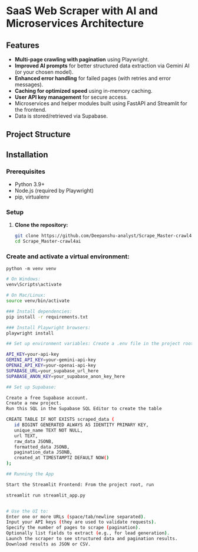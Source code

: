 # SaaS Web Scraper with AI and Microservices Architecture

## Features
- **Multi-page crawling with pagination** using Playwright.
- **Improved AI prompts** for better structured data extraction via Gemini AI (or your chosen model).
- **Enhanced error handling** for failed pages (with retries and error messages).
- **Caching for optimized speed** using in-memory caching.
- **User API key management** for secure access.
- Microservices and helper modules built using FastAPI and Streamlit for the frontend.
- Data is stored/retrieved via Supabase.

## Project Structure

## Installation

### Prerequisites
- Python 3.9+
- Node.js (required by Playwright)
- pip, virtualenv

### Setup
1. **Clone the repository:**
   ```bash
   git clone https://github.com/Deepanshu-analyst/Scrape_Master-crawl4ai
   cd Scrape_Master-crawl4ai

### Create and activate a virtual environment:
    python -m venv venv

 ```bash
# On Windows:
venv\Scripts\activate

# On Mac/Linux:
source venv/bin/activate

### Install dependencies:
pip install -r requirements.txt

### Install Playwright browsers:
playwright install

## Set up environment variables: Create a .env file in the project root and add your API keys:

API_KEY=your-api-key
GEMINI_API_KEY=your-gemini-api-key
OPENAI_API_KEY=your-openai-api-key
SUPABASE_URL=your_supabase_url_here
SUPABASE_ANON_KEY=your_supabase_anon_key_here

## Set up Supabase:

Create a free Supabase account.
Create a new project.
Run this SQL in the Supabase SQL Editor to create the table

CREATE TABLE IF NOT EXISTS scraped_data (
    id BIGINT GENERATED ALWAYS AS IDENTITY PRIMARY KEY,
    unique_name TEXT NOT NULL,
    url TEXT,
    raw_data JSONB,
    formatted_data JSONB,
    pagination_data JSONB,
    created_at TIMESTAMPTZ DEFAULT NOW()
);

## Running the App

Start the Streamlit Frontend: From the project root, run

streamlit run streamlit_app.py


# Use the UI to:
Enter one or more URLs (space/tab/newline separated).
Input your API keys (they are used to validate requests).
Specify the number of pages to scrape (pagination).
Optionally list fields to extract (e.g., for lead generation).
Launch the scraper to see structured data and pagination results.
Download results as JSON or CSV.
